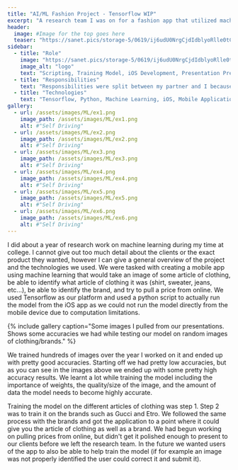 ```yaml
---
title: "AI/ML Fashion Project - Tensorflow WIP"
excerpt: "A research team I was on for a fashion app that utilized machine learning. The primary platform used was Tensorflow"
header:
  image: #Image for the top goes here
  teaser: "https://sanet.pics/storage-5/0619/ij6udU0NrgCjdIdblyoRlle0tCakXTXf.png"
sidebar:
  - title: "Role"
    image: "https://sanet.pics/storage-5/0619/ij6udU0NrgCjdIdblyoRlle0tCakXTXf.png"
    image_alt: "logo"
    text: "Scripting, Training Model, iOS Development, Presentation Prep"
  - title: "Responsibilities"
    text: "Responsibilities were split between my partner and I because we were both trying to learn the same things about machine learning. We both trained the model and worked on the python scripts as well as the iOS app. I usually put together the presentations when we had a meeting with the clients."
  - title: "Technologies"
    text: "Tensorflow, Python, Machine Learning, iOS, Mobile Application"
gallery:
  - url: /assets/images/ML/ex1.png
    image_path: /assets/images/ML/ex1.png
    alt: #"Self Driving"
  - url: /assets/images/ML/ex2.png
    image_path: /assets/images/ML/ex2.png
    alt: #"Self Driving"
  - url: /assets/images/ML/ex3.png
    image_path: /assets/images/ML/ex3.png
    alt: #"Self Driving"
  - url: /assets/images/ML/ex4.png
    image_path: /assets/images/ML/ex4.png
    alt: #"Self Driving"
  - url: /assets/images/ML/ex5.png
    image_path: /assets/images/ML/ex5.png
    alt: #"Self Driving"
  - url: /assets/images/ML/ex6.png
    image_path: /assets/images/ML/ex6.png
    alt: #"Self Driving"
---
```


I did about a year of research work on machine learning during my time at college. I cannot give out too much detail about the clients or the exact product they wanted, however I can give a general overview of the project and the technologies we used. We were tasked with creating a mobile app using machine learning that would take an image of some article of clothing, be able to identify what article of clothing it was (shirt, sweater, jeans, etc...), be able to identify the brand, and try to pull a price from online. We used Tensorflow as our platform and used a python script to actually run the model from the iOS app as we could not run the model directly from the mobile device due to computation limitations.   

{% include gallery caption="Some images I pulled from our presentations. Shows some accuracies we had while testing our model on random images of clothing/brands." %}

We trained hundreds of images over the year I worked on it and ended up with pretty good accuracies. Starting off we had pretty low accuracies, but as you can see in the images above we ended up with some pretty high accuracy results. We learnt a lot while training the model including the importance of weights, the quality/size of the image, and the amount of data the model needs to become highly accurate.

Training the model on the different articles of clothing was step 1. Step 2 was to train it on the brands such as Gucci and Etro. We followed the same process with the brands and got the application to a point where it could give you the article of clothing as well as a brand. We had begun working on pulling prices from online, but didn't get it polished enough to present to our clients before we left the research team. In the future we wanted users of the app to also be able to help train the model (if for example an image was not properly identified the user could correct it and submit it).
